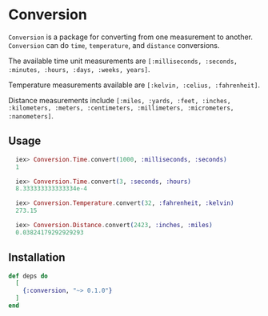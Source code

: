 # Conversion

`Conversion` is a package for converting from one measurement to another. `Conversion` can do `time`, `temperature`, and `distance` conversions.

The available time unit measurements are `[:milliseconds, :seconds, :minutes, :hours, :days, :weeks, years]`.

Temperature measurements available are `[:kelvin, :celius, :fahrenheit]`.

Distance measurements include `[:miles, :yards, :feet, :inches, :kilometers, :meters, :centimeters, :millimeters, :micrometers, :nanometers]`.

## Usage

```elixir
  iex> Conversion.Time.convert(1000, :milliseconds, :seconds)
  1

  iex> Conversion.Time.convert(3, :seconds, :hours)
  8.333333333333334e-4

  iex> Conversion.Temperature.convert(32, :fahrenheit, :kelvin)
  273.15

  iex> Conversion.Distance.convert(2423, :inches, :miles)
  0.03824179292929293
```


## Installation

```elixir
def deps do
  [
    {:conversion, "~> 0.1.0"}
  ]
end
```

